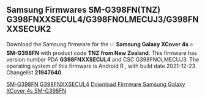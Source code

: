 <h2>Samsung Firmwares SM-G398FN(TNZ) G398FNXXSECUL4/G398FNOLMECUJ3/G398FNXXSECUK2</h2>
Download the Samsung firmware for the ✅ <strong>Samsung Galaxy XCover 4s </strong> ⭐ <strong>SM-G398FN</strong> with product code <strong>TNZ</strong> <strong> from New Zealand</strong>. This firmware has version number PDA <strong>G398FNXXSECUL4</strong> and CSC G398FNOLMECUJ3. The operating system of this firmware is Android R , with build date 2021-12-23. Changelist <strong>21947640</strong>.

[SM-G398FN](https://samfirm.shop/samsung/model/SM-G398FN)
[G398FNXXSECUL4](https://samfirm.shop/samsung/pda/G398FNXXSECUL4)
[Download Firmware Samsung Galaxy XCover 4s SM-G398FN](https://samfirm.shop/samsung/firmware/485063)
